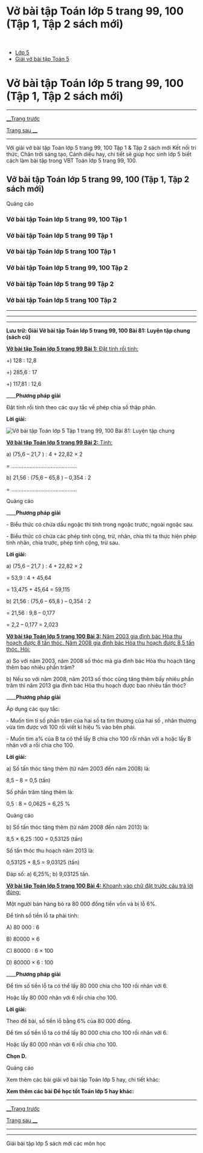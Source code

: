 # Vở bài tập Toán lớp 5 trang 99, 100 (Tập 1, Tập 2 sách mới)

﻿

  * [Lớp 5](https://vietjack.com/series/lop-5.jsp)
  * [Giải vở bài tập Toán 5](https://vietjack.com/giai-vo-bai-tap-toan-5/index.jsp)



# Vở bài tập Toán lớp 5 trang 99, 100 (Tập 1, Tập 2 sách mới)

* * *

[__Trang trước](https://vietjack.com/giai-vo-bai-tap-toan-5/bai-80-luyen-tap.jsp)

[Trang sau __](https://vietjack.com/giai-vo-bai-tap-toan-5/bai-82-luyen-tap-chung.jsp)

* * *

Với giải vở bài tập Toán lớp 5 trang 99, 100 Tập 1 & Tập 2 sách mới Kết nối tri thức, Chân trời sáng tạo, Cánh diều hay, chi tiết sẽ giúp học sinh lớp 5 biết cách làm bài tập trong VBT Toán lớp 5 trang 99, 100.

## Vở bài tập Toán lớp 5 trang 99, 100 (Tập 1, Tập 2 sách mới)

Quảng cáo

### Vở bài tập Toán lớp 5 trang 99, 100 Tập 1

### Vở bài tập Toán lớp 5 trang 99 Tập 1

### Vở bài tập Toán lớp 5 trang 100 Tập 1

### Vở bài tập Toán lớp 5 trang 99, 100 Tập 2

### Vở bài tập Toán lớp 5 trang 99 Tập 2

### Vở bài tập Toán lớp 5 trang 100 Tập 2

* * *

* * *

* * *

**Lưu trữ: Giải Vở bài tập Toán lớp 5 trang 99, 100 Bài 81: Luyện tập chung (sách cũ)**

[**Vở bài tập Toán lớp 5 trang 99 Bài 1:** Đặt tính rồi tính: ](https://vietjack.com/giai-vo-bai-tap-toan-5/bai-1-trang-99-vbt-toan-5-tap-1.jsp)

+) 128 : 12,8

+) 285,6 : 17

+) 117,81 : 12,6

____**Phương pháp giải**

Đặt tính rồi tính theo các quy tắc về phép chia số thập phân. 

**Lời giải:**

![Vở bài tập Toán lớp 5 Tập 1 trang 99, 100 Bài 81: Luyện tập chung](https://vietjack.com/giai-vo-bai-tap-toan-5/images/bai-1-trang-99-vbt-toan-5-tap-1-sua1.PNG)

[**Vở bài tập Toán lớp 5 trang 99 Bài 2:** Tính: ](https://vietjack.com/giai-vo-bai-tap-toan-5/bai-2-trang-99-vbt-toan-5-tap-1.jsp)

a) (75,6 – 21,7 ) : 4 + 22,82 × 2 

= …………………………………….

b) 21,56 : (75,6 – 65,8 ) – 0,354 : 2 

= …………………………………….

Quảng cáo

____**Phương pháp giải**

\- Biểu thức có chứa dấu ngoặc thì tính trong ngoặc trước, ngoài ngoặc sau.

\- Biểu thức có chứa các phép tính cộng, trừ, nhân, chia thì ta thực hiện phép tính nhân, chia trước, phép tính cộng, trừ sau.

**Lời giải:**

a) (75,6 – 21,7 ) : 4 + 22,82 × 2 

= 53,9 : 4 + 45,64

= 13,475 + 45,64 = 59,115

b) 21,56 : (75,6 – 65,8 ) – 0,354 : 2

= 21,56 : 9,8 – 0,177

= 2,2 – 0,177 = 2,023

[**Vở bài tập Toán lớp 5 trang 100 Bài 3:** Năm 2003 gia đình bác Hòa thu hoạch được 8 tấn thóc. Năm 2008 gia đình bác Hòa thu hoạch được 8,5 tấn thóc. Hỏi:](https://vietjack.com/giai-vo-bai-tap-toan-5/bai-3-trang-100-vbt-toan-5-tap-1.jsp)

a) So với năm 2003, năm 2008 số thóc mà gia đình bác Hòa thu hoạch tăng thêm bao nhiêu phần trăm?

b) Nếu so với năm 2008, năm 2013 số thóc cũng tăng thêm bấy nhiêu phần trăm thì năm 2013 gia đình bác Hòa thu hoạch được bao nhiêu tấn thóc?

____**Phương pháp giải**

Áp dụng các quy tắc:

\- Muốn tìm tỉ số phần trăm của hai số ta tìm thương của hai số , nhân thương vừa tìm được với 100 rồi viết kí hiệu % vào bên phải.

\- Muốn tìm a% của B ta có thể lấy B chia cho 100 rồi nhân với a hoặc lấy B nhân với a rồi chia cho 100. 

**Lời giải:**

a) Số tấn thóc tăng thêm (từ năm 2003 đến năm 2008) là:

8,5 – 8 = 0,5 (tấn)

Số phần trăm tăng thêm là:

0,5 : 8 = 0,0625 = 6,25 %

Quảng cáo

b) Số tấn thóc tăng thêm (từ năm 2008 đến năm 2013) là:

8,5 × 6,25 :100 = 0,53125 (tấn)

Số tấn thóc thu hoạch năm 2013 là:

0,53125 + 8,5 = 9,03125 (tấn)

Đáp số: a) 6,25%; b) 9,03125 tấn.

[**Vở bài tập Toán lớp 5 trang 100 Bài 4:** Khoanh vào chữ đặt trước câu trả lời đúng: ](https://vietjack.com/giai-vo-bai-tap-toan-5/bai-4-trang-100-vbt-toan-5-tap-1.jsp)

Một người bán hàng bỏ ra 80 000 đồng tiền vốn và bị lỗ 6%.

Để tính số tiền lỗ ta phải tính:

A) 80 000 : 6

B) 80000 × 6

C) 80000 : 6 × 100

D) 80000 × 6 : 100

____**Phương pháp giải**

Để tìm số tiền lỗ ta có thể lấy 80 000 chia cho 100 rồi nhân với 6.

Hoặc lấy 80 000 nhân với 6 rồi chia cho 100. 

**Lời giải:**

Theo đề bài, số tiền lỗ bằng 6% của 80 000 đồng.

Để tìm số tiền lỗ ta có thể lấy 80 000 chia cho 100 rồi nhân với 6.

Hoặc lấy 80 000 nhân với 6 rồi chia cho 100. 

**Chọn D.**

Quảng cáo

Xem thêm các bài giải vở bài tập Toán lớp 5 hay, chi tiết khác:

**Xem thêm các bài Để học tốt Toán lớp 5 hay khác:**

* * *

[__Trang trước](https://vietjack.com/giai-vo-bai-tap-toan-5/bai-80-luyen-tap.jsp)

[Trang sau __](https://vietjack.com/giai-vo-bai-tap-toan-5/bai-82-luyen-tap-chung.jsp)

* * *

* * *

Giải bài tập lớp 5 sách mới các môn học
